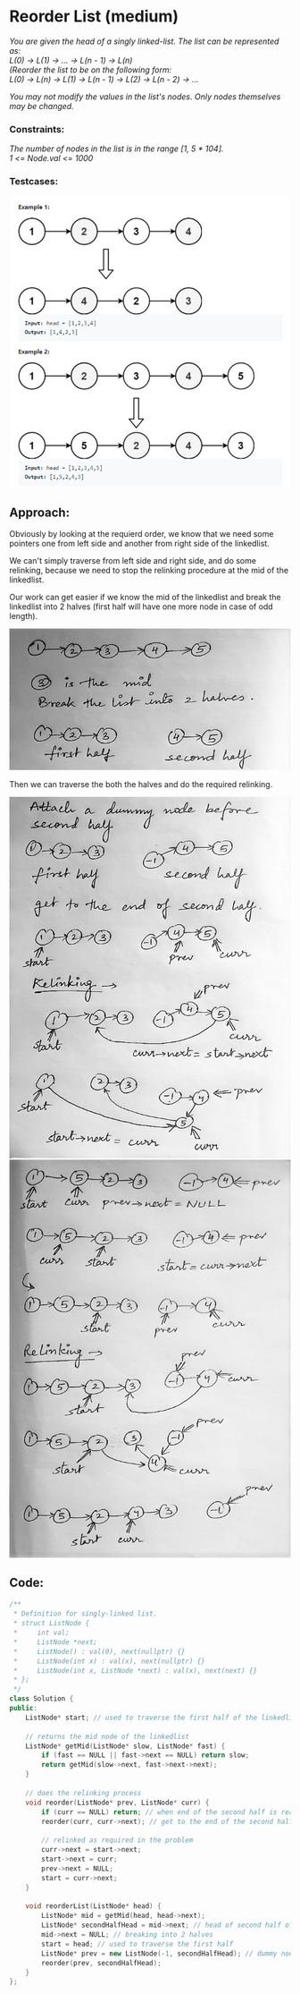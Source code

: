 # Reorder List (medium)

_You are given the head of a singly linked-list. The list can be represented as:_  
_L(0) → L(1) → … → L(n - 1) → L(n)_  
_(Reorder the list to be on the following form:_  
_L(0) → L(n) → L(1) → L(n - 1) → L(2) → L(n - 2) → …_

_You may not modify the values in the list's nodes. Only nodes themselves may be changed._

### **Constraints:**

_The number of nodes in the list is in the range [1, 5 * 104]._  
_1 <= Node.val <= 1000_

### **Testcases:**

![Testcases](/images/leetcode-143reorderList-testcases.png)

## Approach:

Obviously by looking at the requierd order, we know that we need some pointers one from left side and another from right side of the linkedlist.

We can't simply traverse from left side and right side, and do some relinking, because we need to stop the relinking procedure at the mid of the linkedlist.

Our work can get easier if we know the mid of the linkedlist and break the linkedlist into 2 halves (first half will have one more node in case of odd length).

![Explanation1](/images/leetcode-143reorderList-explanation1.jpeg)

Then we can traverse the both the halves and do the required relinking.

![Explanation2](/images/leetcode-143reorderList-explanation2.jpeg)
![Explanation3](/images/leetcode-143reorderList-explanation3.jpeg)

## Code:

```cpp
/**
 * Definition for singly-linked list.
 * struct ListNode {
 *     int val;
 *     ListNode *next;
 *     ListNode() : val(0), next(nullptr) {}
 *     ListNode(int x) : val(x), next(nullptr) {}
 *     ListNode(int x, ListNode *next) : val(x), next(next) {}
 * };
 */
class Solution {
public:
    ListNode* start; // used to traverse the first half of the linkedlist

    // returns the mid node of the linkedlist
    ListNode* getMid(ListNode* slow, ListNode* fast) {
        if (fast == NULL || fast->next == NULL) return slow;
        return getMid(slow->next, fast->next->next);
    }

    // does the relinking process
    void reorder(ListNode* prev, ListNode* curr) {
        if (curr == NULL) return; // when end of the second half is reached
        reorder(curr, curr->next); // get to the end of the second half

        // relinked as required in the problem
        curr->next = start->next;
        start->next = curr;
        prev->next = NULL;
        start = curr->next;
    }

    void reorderList(ListNode* head) {
        ListNode* mid = getMid(head, head->next);
        ListNode* secondHalfHead = mid->next; // head of second half of the linked list
        mid->next = NULL; // breaking into 2 halves
        start = head; // used to traverse the first half
        ListNode* prev = new ListNode(-1, secondHalfHead); // dummy node attached to the head of secondhalf; gets handy in relinking process
        reorder(prev, secondHalfHead);
    }
};
```
